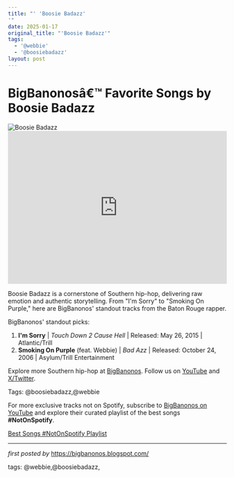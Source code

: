 ```yaml
---
title: "' 'Boosie Badazz'
'"
date: 2025-01-17
original_title: "'Boosie Badazz'"
tags:
  - '@webbie'
  - '@boosiebadazz'
layout: post
---
```

<!-- Title of the Post -->
<h1 >BigBanonosâ€™ Favorite Songs by Boosie Badazz</h1> <!-- Featured Image -->
<div > <img src="https://i.scdn.co/image/ab67616d0000b273c8dcec15cb16910b47abedde" alt="Boosie Badazz">
</div> <!-- Spotify Embed -->
<div > <iframe src="https://open.spotify.com/embed/playlist/6ShFVwpn7LMklc2ek9vmIc?utm_source=generator" width="100%" height="352" frameBorder="0" allowfullscreen="" allow="autoplay; clipboard-write; encrypted-media; fullscreen; picture-in-picture" loading="lazy"></iframe>
</div> <!-- Introductory Text -->
<p >Boosie Badazz is a cornerstone of Southern hip-hop, delivering raw emotion and authentic storytelling. From "I'm Sorry" to "Smoking On Purple," here are BigBanonos' standout tracks from the Baton Rouge rapper.</p> <!-- Song Highlights -->
<div > <p>BigBanonos' standout picks:</p> <ol> <li><strong>I'm Sorry</strong> | <em>Touch Down 2 Cause Hell</em> | Released: May 26, 2015 | Atlantic/Trill</li> <li><strong>Smoking On Purple</strong> (feat. Webbie) | <em>Bad Azz</em> | Released: October 24, 2006 | Asylum/Trill Entertainment</li> </ol>
</div> <!-- Footer Links -->
<div > <p>Explore more Southern hip-hop at <a href="https://bigbanonos.blogspot.com/" target="_blank">BigBanonos</a>. Follow us on <a href="https://www.youtube.com/@BigBanonos" target="_blank">YouTube</a> and <a href="https://x.com/bigbanonos" target="_blank">X/Twitter</a>.</p>
</div> <!-- Tags -->
<p >Tags: @boosiebadazz,@webbie</p>


<!--Subscribe and Playlist Links-->
<div>
    <p>For more exclusive tracks not on Spotify, subscribe to <a href="https://www.youtube.com/@BigBanonos" target="_blank">BigBanonos on YouTube</a> and explore their curated playlist of the best songs <strong>#NotOnSpotify</strong>.</p>
    <p><a href="https://www.youtube.com/playlist?list=PLtuNtuTatqI0kFahUCbtbfenC_ET5O_tr" target="_blank">Best Songs #NotOnSpotify Playlist<br /></a></p></div>

<hr />

<p><em>first posted by</em> <a href="https://bigbanonos.blogspot.com/" rel="noopener" target="_new">https://bigbanonos.blogspot.com/</a></p>

<p>tags: @webbie,@boosiebadazz,</p>
